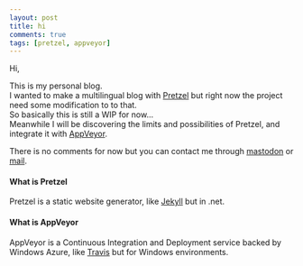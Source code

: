 ```yaml
---
layout: post
title: hi
comments: true
tags: [pretzel, appveyor]
---
```


Hi,

This is my personal blog.  
I wanted to make a multilingual blog with [Pretzel](http://code52.org/pretzel/) but right now the project need some modification to to that.  
So basically this is still a WIP for now...  
Meanwhile I will be discovering the limits and possibilities of Pretzel, and integrate it with [AppVeyor](http://www.appveyor.com).

There is no comments for now but you can contact me through [mastodon](https://piaille.fr/@laedit) or <a href="javascript:window.location.href = 'mailto:' + ['contact','laedit.net'].join('@')" title="Mail">mail</a>.

#### What is Pretzel
Pretzel is a static website generator, like [Jekyll](http://jekyllrb.com) but in .net.


#### What is AppVeyor
AppVeyor is a Continuous Integration and Deployment service backed by Windows Azure, like [Travis](https://travis-ci.org/) but for Windows environments.
